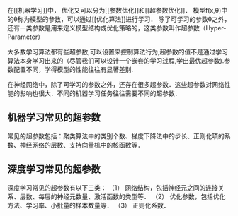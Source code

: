 在[[机器学习]]中， 优化又可以分为[[参数优化]]和[[超参数优化]]． 模型f(x,θ)中的θ称为模型的参数，可以通过[[优化算法]]进行学习． 除了可学习的参数θ之外，还有一类参数是用来定义模型结构或优化策略的，这类参数叫作超参数（Hyper-Parameter）

大多数学习算法都有些超参数,可以设置来控制算法行为,超参数的值不是通过学习算法本身学习出来的（尽管我们可以设计一个嵌套的学习过程,学出最优超参数).参数配置不同，学得模型的性能往往有显著差别.

在神经网络中，除了可学习的参数之外，还存在很多超参数．这些超参数对网络性能的影响也很大．不同的机器学习任务往往需要不同的超参数．
## 机器学习常见的超参数
常见的超参数包括：聚类算法中的类别个数、梯度下降法中的步长、正则化项的系数、神经网络的层数、支持向量机中的核函数等． 
## 深度学习常见的超参数
深度学习常见的超参数有以下三类： 
（1） 网络结构，包括神经元之间的连接关系、层数、每层的神经元数量、激活函数的类型等． 
（2） 优化参数，包括优化方法、学习率、小批量的样本数量等． 
（3） 正则化系数．